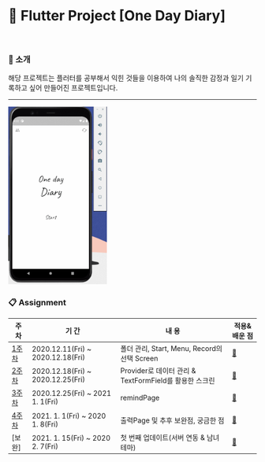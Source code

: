 
<br>

# :blue_book: Flutter Project [One Day Diary] 
<br>

### :house_with_garden: 소개 

해당 프로젝트는 플러터를 공부해서 익힌 것들을 이용하여 나의 솔직한 감정과 일기 기록하고 싶어 만들어진 프로젝트입니다.

 
<hr>
<img width = "200" src ="https://github.com/toast-ceo/flutter_emotion_diary/blob/progress/5.%20update_1/GIF.gif?raw=true" >

### :clipboard: Assignment 
|주 차|기 간|내 용|적용&배운 점|
|---|---|---|---| 
|[1주차](https://raw.githubusercontent.com/toast-ceo/flutter_emotion_diary/progress/1.%20firstweek/first%20week%202.gif)|2020.12.11(Fri) ~ 2020.12.18(Fri)|폴더 관리, Start, Menu, Record의 선택 Screen|[:pushpin:](https://github.com/toast-ceo/flutter_emotion_diary/blob/progress/1.%20firstweek/Diary%20project%201%20.md)|
|[2주차](https://github.com/toast-ceo/flutter_emotion_diary/blob/progress/2.%20secondweek/GIF.gif?raw=true)|2020.12.18(Fri) ~ 2020.12.25(Fri)|Provider로 데이터 관리 & TextFormField를 활용한 스크린|[:pushpin:](https://github.com/toast-ceo/flutter_emotion_diary/blob/progress/2.%20secondweek/Diary%20project%202.md)|
|[3주차](https://github.com/toast-ceo/flutter_emotion_diary/blob/progress/3.%20thirdweek/GIF.gif?raw=true)|2020.12.25(Fri) ~ 2021 1. 1(Fri)|remindPage|[:pushpin:](https://github.com/toast-ceo/flutter_emotion_diary/blob/progress/3.%20thirdweek/thirdweek.md)|
|[4주차](https://github.com/toast-ceo/flutter_emotion_diary/raw/progress/4.%20forthweek/SmartSelectImage_2021-01-10-15-56-42.png?raw=true)|2021. 1. 1(Fri) ~ 2020 1. 8(Fri)|출력Page 및 추후 보완점, 궁금한 점|[:pushpin:](https://github.com/toast-ceo/flutter_emotion_diary/blob/progress/4.%20forthweek/forthweek.md)|
|[보완]|2021. 1. 15(Fri) ~ 2020 2. 7(Fri)|첫 번째 업데이트(서버 연동 & 남녀 테마)|[:pushpin:](https://github.com/toast-ceo/flutter_emotion_diary/blob/progress/5.%20update_1/firstUpdate.MD)|
